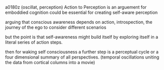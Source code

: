 a0180z
(oscillat, perception)
Action to Perception
is an arguement for
emboddied cognition
could be essential for creating self-aware perception

arguing that conscious awareness depends on action, introspection, the journey of the ego to consider different scenarios

but the point is that self-awareness might build itself by exploring itself in a literal series of action steps.

then for waking self consciousness a further step is a perceptual cycle or a four dimensional summary of all perspectives. (temporal oscillations  uniting the data from cortical columns into a movie)
